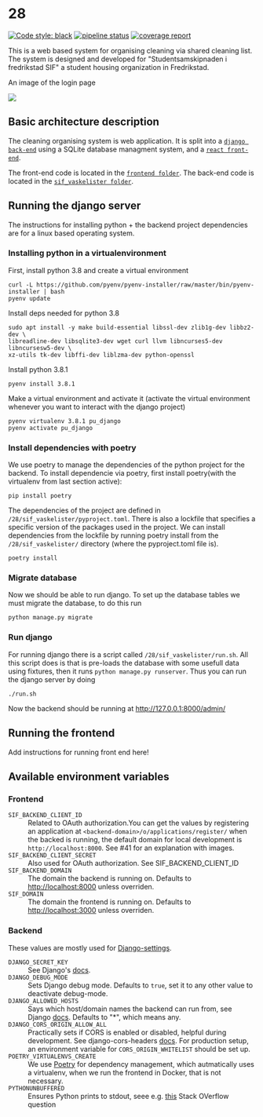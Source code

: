 # 28
<a href="https://github.com/psf/black"><img alt="Code style: black" src="https://img.shields.io/badge/code%20style-black-000000.svg"></a>
[![pipeline status](https://gitlab.stud.idi.ntnu.no/tdt4140-2020/28/badges/dev/pipeline.svg)](https://gitlab.stud.idi.ntnu.no/tdt4140-2020/28/-/commits/dev)
[![coverage report](https://gitlab.stud.idi.ntnu.no/tdt4140-2020/28/badges/dev/coverage.svg)](https://gitlab.stud.idi.ntnu.no/tdt4140-2020/28/-/commits/dev)


This is a web based system for organising cleaning via shared cleaning list. 
The system is designed and developed for "Studentsamskipnaden i fredrikstad SIF" a student housing organization in Fredrikstad. 

An image of the login page

![](/uploads/855ef9c2f8fb3b0b9fad9521a9f8c2a0/image.png)

## Basic architecture description
The cleaning organising system is web application. It is split into a [`django back-end`](https://www.djangoproject.com/) using a SQLite database managment system, and a [`react front-end`](https://reactjs.org/).

The front-end code is located in the [`frontend folder`](https://gitlab.stud.idi.ntnu.no/tdt4140-2020/28/-/tree/dev/frontend%2Fsif_vaskelister).
The back-end code is located in the [`sif_vaskelister folder`](https://gitlab.stud.idi.ntnu.no/tdt4140-2020/28/-/tree/dev/sif_vaskelister).

## Running the django server
The instructions for installing python + the backend project dependencies are for a linux based operating system.
### Installing python in a virtualenvironment
First, install python 3.8 and create a virtual environment
```
curl -L https://github.com/pyenv/pyenv-installer/raw/master/bin/pyenv-installer | bash
pyenv update
```
Install deps needed for python 3.8
```
sudo apt install -y make build-essential libssl-dev zlib1g-dev libbz2-dev \
libreadline-dev libsqlite3-dev wget curl llvm libncurses5-dev libncursesw5-dev \
xz-utils tk-dev libffi-dev liblzma-dev python-openssl
```
Install python 3.8.1
```
pyenv install 3.8.1
```
Make a virtual environment and activate it (activate the virtual environment whenever you want to interact with the django project)
```
pyenv virtualenv 3.8.1 pu_django
pyenv activate pu_django
```


### Install dependencies with poetry
We use poetry to manage the dependencies of the python project for the backend. To install dependencie via poetry, first install poetry(with the virtualenv from last section active):
```
pip install poetry
```
The dependencies of the project are defined in `/28/sif_vaskelister/pyproject.toml`. There is also a lockfile that specifies a specific version of the packages used in the project. We can install dependencies from the lockfile by running poetry install from the `/28/sif_vaskelister/` directory (where the pyproject.toml file is). 
```
poetry install
```
### Migrate database
Now we should be able to run django. To set up the database tables we must migrate the database, to do this run
```
python manage.py migrate
```

### Run django
For running django there is a script called `/28/sif_vaskelister/run.sh`. All this script does is that is pre-loads the database with some usefull data using fixtures, then it runs `python manage.py runserver`. Thus you can run the django server by doing
```
./run.sh
```
Now the backend should be running at http://127.0.0.1:8000/admin/

## Running the frontend
Add instructions for running front end here!

## Available environment variables

### Frontend

<dl>
    <dt><code>SIF_BACKEND_CLIENT_ID</code></dt>
        <dd>Related to OAuth authorization.You can get the values by  
        registering an application at <code>&lt;backend-domain&gt;/o/applications/register/</code> when the backed is running, the 
        default domain for local development is <code>http://localhost:8000</code>. See #41 for an explanation with images. 
        </dd>
    <dt><code>SIF_BACKEND_CLIENT_SECRET</code></dt>
        <dd>Also used for OAuth authorization. See SIF_BACKEND_CLIENT_ID</dd>
    <dt><code>SIF_BACKEND_DOMAIN</code></dt>
        <dd>The domain the backend is running on. Defaults to <a href="http://localhost:8000">http://localhost:8000</a> unless overriden.</dd>
    <dt><code>SIF_DOMAIN</code></dt>
        <dd>The domain the frontend is running on. Defaults to <a href="http://localhost:3000">http://localhost:3000</a> unless overriden.</dd>
</dl>

### Backend

These values are mostly used for [Django-settings](https://gitlab.stud.idi.ntnu.no/tdt4140-2020/28/-/blob/dev/backend/sif_vaskelister/settings.py).

<dl>
  <dt><code>DJANGO_SECRET_KEY</code></dt>
    <dd>See Django's <a href="https://docs.djangoproject.com/en/3.0/ref/settings/#std:setting-SECRET_KEY">docs</a>.</dd>
  <dt><code>DJANGO_DEBUG_MODE</code></dt>
    <dd>Sets Django debug mode. Defaults to <code>true</code>, set it to any other value to deactivate debug-mode.</dd>
  <dt><code>DJANGO_ALLOWED_HOSTS</code></dt>
    <dd>Says which host/domain names the backend can run from, see Django <a href="https://docs.djangoproject.com/en/3.0/ref/settings/#allowed-hosts">docs</a>. Defaults to "*", which means any.</dd>
  <dt><code>DJANGO_CORS_ORIGIN_ALLOW_ALL</code></dt>
    <dd>Practically sets if CORS is enabled or disabled, helpful during development. See django-cors-headers <a href="https://github.com/adamchainz/django-cors-headers#configuration">docs</a>.
  For production setup, an environment variable for <code>CORS_ORIGIN_WHITELIST</code> should be set up.</dd>
  <dt><code>POETRY_VIRTUALENVS_CREATE</code></dt>
    <dd>We use <a href="https://python-poetry.org">Poetry</a> for dependency management, which autmatically uses a virtualenv, when we run the frontend in Docker, that is not necessary.</dd>
  <dt><code>PYTHONUNBUFFERED</code></dt>
    <dd>Ensures Python prints to stdout, seee e.g. <a href="https://stackoverflow.com/questions/29663459/python-app-does-not-print-anything-when-running-detached-in-docker">this</a> Stack OVerflow question</dd> 
</dl>